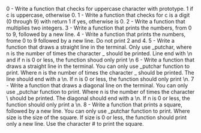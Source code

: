 0 - Write a function that checks for uppercase character with prototype. 1 if c is uppercase, otherwise 0.
1 - Write a function that checks for c is a digit (0 through 9) with return 1 if yes, otherwise is 0.
2 - Write a function that multiplies two integers.
3 - Write a function that prints the numbers, from 0 to 9, followed by a new line.
4 - Write a function that prints the numbers, frome 0 to 9 followed by a new line. Do not print 2 and 4.
5 - Write a function that draws a straight line in the terminal. Only use _putchar, where n is the number of times the character _ should be printed. Line end with \n and if n is 0 or less, the function shoud only print \n
6 - Write a function that draws a straight line in the terminal. You can only use _putchar function to print. Where n is the number of times the character _ should be printed. The line should end with a \n. If n is 0 or less, the function should only print \n.
7 - Write a function that draws a diagonal line on the terminal. You can only use _putchar function to print. Where n is the number of times the character \ should be printed. The diagonal should end with a \n. If n is 0 or less, the function should only print a \n.
8 - Write a function that prints a square, followed by a new line. You can only use _putchar function to print. Where size is the size of the square. If size is 0 or less, the function should print only a new line. Use the character # to print the square.
